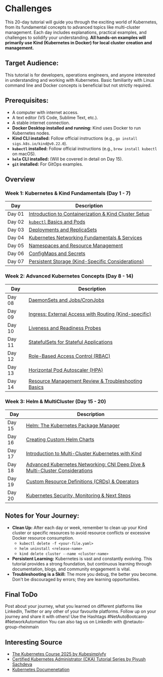 # Challenges
This 20-day tutorial will guide you through the exciting world of Kubernetes, from its fundamental concepts to advanced topics like multi-cluster management. Each day includes explanations, practical examples, and challenges to solidify your understanding. **All hands-on examples will primarily use Kind (Kubernetes in Docker) for local cluster creation and management.**

## **Target Audience:** 
This tutorial is for developers, operations engineers, and anyone interested in understanding and working with Kubernetes. Basic familiarity with Linux command line and Docker concepts is beneficial but not strictly required.

## **Prerequisites:**

  * A computer with internet access.
  * A text editor (VS Code, Sublime Text, etc.).
  * A stable internet connection.
  * **Docker Desktop installed and running:** Kind uses Docker to run Kubernetes nodes.
  * **Kind CLI installed:** Follow official instructions (e.g., `go install sigs.k8s.io/kind@v0.22.0`).
  * **`kubectl` installed:** Follow official instructions (e.g., `brew install kubectl` on macOS).
  * **`helm` CLI installed:** (Will be covered in detail on Day 15).
  * **`git` installed:** For GitOps examples.


## Overview

### **Week 1: Kubernetes & Kind Fundamentals** (Day 1 - 7)

| Day | Description |
| ------ | ----- |
| Day 01 | [Introduction to Containerization & Kind Cluster Setup](/Topics/Containerization/Kubernetes/Challenges/Day-01.md) |
| Day 02 | [`kubectl` Basics and Pods](/Topics/Containerization/Kubernetes/Challenges/Day-02.md) |
| Day 03 | [Deployments and ReplicaSets](/Topics/Containerization/Kubernetes/Challenges/Day-03.md) |
| Day 04 | [Kubernetes Networking Fundamentals & Services](/Topics/Containerization/Kubernetes/Challenges/Day-04.md) |
| Day 05 | [Namespaces and Resource Management](/Topics/Containerization/Kubernetes/Challenges/Day-05.md) |
| Day 06 | [ConfigMaps and Secrets](/Topics/Containerization/Kubernetes/Challenges/Day-06.md) |
| Day 07 | [Persistent Storage (Kind-Specific Considerations)](/Topics/Containerization/Kubernetes/Challenges/Day-07.md) |

### **Week 2: Advanced Kubernetes Concepts** (Day 8 - 14)

| Day | Description |
| ------ | ----- |
| Day 08 | [DaemonSets and Jobs/CronJobs](/Topics/Containerization/Kubernetes/Challenges/Day-08.md) |
| Day 09 | [Ingress: External Access with Routing (Kind-specific)](/Topics/Containerization/Kubernetes/Challenges/Day-09.md) |
| Day 10 | [Liveness and Readiness Probes](/Topics/Containerization/Kubernetes/Challenges/Day-10.md) |
| Day 11 | [StatefulSets for Stateful Applications](/Topics/Containerization/Kubernetes/Challenges/Day-11.md) |
| Day 12 | [Role-Based Access Control (RBAC)](/Topics/Containerization/Kubernetes/Challenges/Day-12.md) |
| Day 13 | [Horizontal Pod Autoscaler (HPA)](/Topics/Containerization/Kubernetes/Challenges/Day-13.md) |
| Day 14 | [Resource Management Review & Troubleshooting Basics](/Topics/Containerization/Kubernetes/Challenges/Day-14.md) |

### **Week 3: Helm & MultiCluster** (Day 15 - 20)

| Day | Description |
| ------ | ----- |
| Day 15 | [Helm: The Kubernetes Package Manager](/Topics/Containerization/Kubernetes/Challenges/Day-15.md) |
| Day 16 | [Creating Custom Helm Charts](/Topics/Containerization/Kubernetes/Challenges/Day-16.md) |
| Day 17 | [Introduction to Multi-Cluster Kubernetes with Kind](/Topics/Containerization/Kubernetes/Challenges/Day-17.md) |
| Day 18 | [Advanced Kubernetes Networking: CNI Deep Dive & Multi-Cluster Considerations](/Topics/Containerization/Kubernetes/Challenges/Day-26.md) |
| Day 19 | [Custom Resource Definitions (CRDs) & Operators](/Topics/Containerization/Kubernetes/Challenges/Day-19.md) |
| Day 20 | [Kubernetes Security, Monitoring & Next Steps](/Topics/Containerization/Kubernetes/Challenges/Day-20.md) |


## **Notes for Your Journey:**

* **Clean Up:** After each day or week, remember to clean up your Kind cluster or specific resources to avoid resource conflicts or excessive Docker resource consumption.
    * `kubectl delete -f <your-file.yaml>`
    * `helm uninstall <release-name>`
    * `kind delete cluster --name <cluster-name>`
* **Persistent Learning:** Kubernetes is vast and constantly evolving. This tutorial provides a strong foundation, but continuous learning through documentation, blogs, and community engagement is vital.
* **Troubleshooting is a Skill:** The more you debug, the better you become. Don't be discouraged by errors; they are learning opportunities.


## Final ToDo

Post about your journey, what you learned on different platforms like LinkedIn, Twitter or any other of your favourite platforms. Follow up on your journey and share it with others! Use the Hashtags #NetAutoBootcamp #NetworkAutomation
You can also tag us on LinkedIn with @netauto-group-rheinmain


## Interesting Source
* [The Kubernetes Course 2025 by Kubesimplyfy](https://www.youtube.com/watch?v=EV47Oxwet6Y)
* [Certified Kubernetes Administrator (CKA) Tutorial Series by Piyush Sachdeva](https://www.youtube.com/playlist?list=PLl4APkPHzsUUOkOv3i62UidrLmSB8DcGC)
* [Kubernetes Documenetation](https://kubernetes.io/docs/home/)